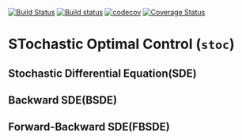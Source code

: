 [![Build Status](https://travis-ci.org/yoon-gu/stoc.svg?branch=master)](https://travis-ci.org/yoon-gu/stoc)
[![Build status](https://ci.appveyor.com/api/projects/status/c0a7933ld69mkwc5/branch/master?svg=true)](https://ci.appveyor.com/project/yoon-gu/stoc/branch/master)
[![codecov](https://codecov.io/gh/yoon-gu/stoc/branch/master/graph/badge.svg)](https://codecov.io/gh/yoon-gu/stoc)
[![Coverage Status](https://coveralls.io/repos/github/yoon-gu/stoc/badge.svg)](https://coveralls.io/github/yoon-gu/stoc)
# STochastic Optimal Control (`stoc`)
## Stochastic Differential Equation(SDE)
## Backward SDE(BSDE)
## Forward-Backward SDE(FBSDE)